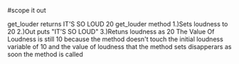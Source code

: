 #scope it out

get_louder returns
	IT'S SO LOUD
	20
get_louder method
	1.)Sets loudness to 20
	2.)Out puts "IT'S SO LOUD"
	3.)Retuns loudness as 20
The Value Of Loudness
	is still 10 because the method doesn't touch the initial loudness variable of 10
	and the value of loudness that the method sets disapperars as soon the method is called
